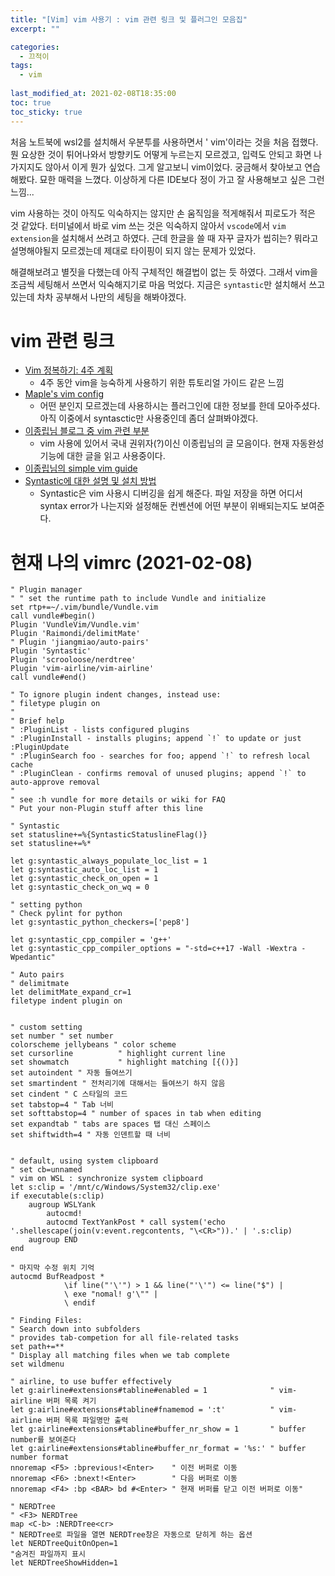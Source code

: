 ```yaml
---
title: "[Vim] vim 사용기 : vim 관련 링크 및 플러그인 모음집"
excerpt: ""

categories:
  - 끄적이
tags:
  - vim
 
last_modified_at: 2021-02-08T18:35:00
toc: true
toc_sticky: true
---
```



처음 노트북에 wsl2를 설치해서 우분투를 사용하면서 ' vim'이라는 것을 처음 접했다. 뭔 요상한 것이 튀어나와서 방향키도 어떻게 누르는지 모르겠고, 입력도 안되고 화면 나가지지도 않아서 이게 뭔가 싶었다. 그게 알고보니 vim이었다. 궁금해서 찾아보고 연습해봤다.  묘한 매력을 느꼈다. 이상하게 다른 IDE보다 정이 가고 잘 사용해보고 싶은 그런 느낌... 

vim 사용하는 것이 아직도 익숙하지는 않지만 손 움직임을 적게해줘서 피로도가 적은 것 같았다. 터미널에서 바로 vim 쓰는 것은 익숙하지 않아서 `vscode`에서 `vim extension`을 설치해서 쓰려고 하였다. 근데 한글을 쓸 때 자꾸 글자가 씹히는? 뭐라고 설명해야될지 모르겠는데 제대로 타이핑이 되지 않는 문제가 있었다. 

해결해보려고 별짓을 다했는데 아직 구체적인 해결법이 없는 듯 하였다. 그래서  vim을 조금씩 세팅해서 쓰면서 익숙해지기로 마음 먹었다. 지금은 `syntastic`만 설치해서 쓰고 있는데 차차 공부해서 나만의 세팅을 해봐야겠다.


# vim 관련 링크

-  [Vim 정복하기: 4주 계획](https://medium.com/@jungseobshin/vim-%EB%B0%B0%EC%9A%B0%EB%8A%94-%EB%B2%95-4%EC%A3%BC-%EA%B3%84%ED%9A%8D-77f3f7e263f7)
   -  4주 동안 vim을 능숙하게 사용하기 위한 튜토리얼 가이드 같은 느낌
-  [Maple's vim config](https://github.com/humiaozuzu/dot-vimrc)
   -  어떤 분인지 모르겠는데 사용하시는 플러그인에 대한 정보를 한데 모아주셨다. 아직 이중에서 syntasctic만 사용중인데 좀더 살펴봐야겠다.
-  [이종립님 블로그 중 vim 관련 부분](https://johngrib.github.io/wiki/Vim/)
   -  vim 사용에 있어서 국내 권위자(?)이신 이종립님의 글 모음이다. 현재 자동완성 기능에 대한 글을 읽고 사용중이다.
-  [이종립님의 simple vim guide](https://github.com/johngrib/simple_vim_guide)
-  [Syntastic에 대한 설명 및 설치 방법](https://github.com/vim-syntastic/syntastic)
   -  Syntastic은 vim 사용시 디버깅을 쉽게 해준다. 파일 저장을 하면 어디서 syntax error가 나는지와 설정해둔 컨벤션에 어떤 부분이 위배되는지도 보여준다. 



# 현재 나의 vimrc (2021-02-08)

```shell
" Plugin manager
" " set the runtime path to include Vundle and initialize
set rtp+=~/.vim/bundle/Vundle.vim
call vundle#begin()
Plugin 'VundleVim/Vundle.vim'
Plugin 'Raimondi/delimitMate'
" Plugin 'jiangmiao/auto-pairs'
Plugin 'Syntastic'
Plugin 'scrooloose/nerdtree'
Plugin 'vim-airline/vim-airline'
call vundle#end()

" To ignore plugin indent changes, instead use: 
" filetype plugin on 
" 
" Brief help 
" :PluginList - lists configured plugins 
" :PluginInstall - installs plugins; append `!` to update or just :PluginUpdate 
" :PluginSearch foo - searches for foo; append `!` to refresh local cache 
" :PluginClean - confirms removal of unused plugins; append `!` to auto-approve removal 
" 
" see :h vundle for more details or wiki for FAQ 
" Put your non-Plugin stuff after this line

" Syntastic
set statusline+=%{SyntasticStatuslineFlag()}
set statusline+=%*

let g:syntastic_always_populate_loc_list = 1
let g:syntastic_auto_loc_list = 1
let g:syntastic_check_on_open = 1
let g:syntastic_check_on_wq = 0

" setting python
" Check pylint for python
let g:syntastic_python_checkers=['pep8']

let g:syntastic_cpp_compiler = 'g++'
let g:syntastic_cpp_compiler_options = "-std=c++17 -Wall -Wextra -Wpedantic"

" Auto pairs
" delimitmate
let delimitMate_expand_cr=1
filetype indent plugin on


" custom setting
set number " set number
colorscheme jellybeans " color scheme
set cursorline          " highlight current line
set showmatch           " highlight matching [{()}]
set autoindent " 자동 들여쓰기
set smartindent " 전처리기에 대해서는 들여쓰기 하지 않음
set cindent " C 스타일의 코드
set tabstop=4 " Tab 너비
set softtabstop=4 " number of spaces in tab when editing
set expandtab " tabs are spaces 탭 대신 스페이스
set shiftwidth=4 " 자동 인덴트할 때 너비


" default, using system clipboard
" set cb=unnamed
" vim on WSL : synchronize system clipboard
let s:clip = '/mnt/c/Windows/System32/clip.exe' 
if executable(s:clip)
    augroup WSLYank
        autocmd!
        autocmd TextYankPost * call system('echo '.shellescape(join(v:event.regcontents, "\<CR>")).' | '.s:clip)
    augroup END
end

" 마지막 수정 위치 기억
autocmd BufReadpost *
            \if line("'\'") > 1 && line("'\'") <= line("$") |
            \ exe "nomal! g'\"" |
            \ endif

" Finding Files:
" Search down into subfolders
" provides tab-competion for all file-related tasks
set path+=**
" Display all matching files when we tab complete
set wildmenu

" airline, to use buffer effectively
let g:airline#extensions#tabline#enabled = 1              " vim-airline 버퍼 목록 켜기
let g:airline#extensions#tabline#fnamemod = ':t'          " vim-airline 버퍼 목록 파일명만 출력
let g:airline#extensions#tabline#buffer_nr_show = 1       " buffer number를 보여준다
let g:airline#extensions#tabline#buffer_nr_format = '%s:' " buffer number format
nnoremap <F5> :bprevious!<Enter>    " 이전 버퍼로 이동
nnoremap <F6> :bnext!<Enter>        " 다음 버퍼로 이동
nnoremap <F4> :bp <BAR> bd #<Enter> " 현재 버퍼를 닫고 이전 버퍼로 이동"

" NERDTree
" <F3> NERDTree
map <C-b> :NERDTree<cr>
" NERDTree로 파일을 열면 NERDTree창은 자동으로 닫히게 하는 옵션
let NERDTreeQuitOnOpen=1
"숨겨진 파일까지 표시
let NERDTreeShowHidden=1



```



